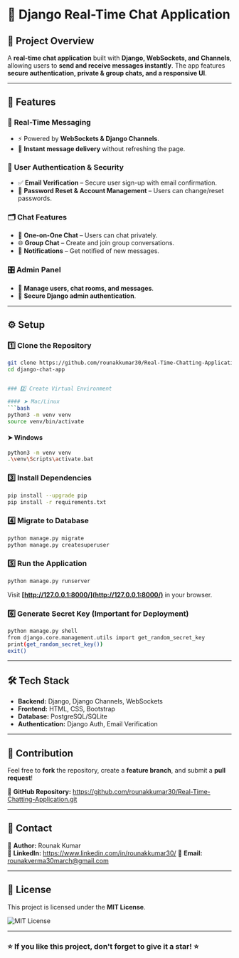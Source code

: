 
# 💬 Django Real-Time Chat Application  

## 📌 Project Overview  
A **real-time chat application** built with **Django, WebSockets, and Channels**, allowing users to **send and receive messages instantly**. The app features **secure authentication, private & group chats, and a responsive UI**.  

---

## 🚀 Features  

### 🔹 **Real-Time Messaging**  
- ⚡ Powered by **WebSockets & Django Channels**.  
- 📩 **Instant message delivery** without refreshing the page.  

### 🔐 **User Authentication & Security**  
- ✅ **Email Verification** – Secure user sign-up with email confirmation.  
- 🔑 **Password Reset & Account Management** – Users can change/reset passwords.  

### 🗂 **Chat Features**  
- 👫 **One-on-One Chat** – Users can chat privately.  
- 🌐 **Group Chat** – Create and join group conversations.  
- 🔔 **Notifications** – Get notified of new messages.  

### 🎛 **Admin Panel**  
- 🔧 **Manage users, chat rooms, and messages**.  
- 🔑 **Secure Django admin authentication**.  

---

## ⚙️ Setup  

### 1️⃣ Clone the Repository  
```bash
git clone https://github.com/rounakkumar30/Real-Time-Chatting-Application.git
cd django-chat-app


### 2️⃣ Create Virtual Environment  

#### ➤ Mac/Linux  
```bash
python3 -m venv venv
source venv/bin/activate
```

#### ➤ Windows  
```bash
python3 -m venv venv
.\venv\Scripts\activate.bat
```

### 3️⃣ Install Dependencies  
```bash
pip install --upgrade pip
pip install -r requirements.txt
```

### 4️⃣ Migrate to Database  
```bash
python manage.py migrate
python manage.py createsuperuser
```

### 5️⃣ Run the Application  
```bash
python manage.py runserver
```
Visit **[http://127.0.0.1:8000/](http://127.0.0.1:8000/)** in your browser.  

### 6️⃣ Generate Secret Key (**Important for Deployment**)  
```bash
python manage.py shell
from django.core.management.utils import get_random_secret_key
print(get_random_secret_key())
exit()
```

---

## 🛠 Tech Stack  
- **Backend:** Django, Django Channels, WebSockets  
- **Frontend:** HTML, CSS, Bootstrap  
- **Database:** PostgreSQL/SQLite  
- **Authentication:** Django Auth, Email Verification  

---

## 🤝 Contribution  
Feel free to **fork** the repository, create a **feature branch**, and submit a **pull request**!  

📌 **GitHub Repository:** https://github.com/rounakkumar30/Real-Time-Chatting-Application.git

---

## 📩 Contact  
🔹 **Author:** Rounak Kumar  
🔹 **LinkedIn:** https://www.linkedin.com/in/rounakkumar30/ 
🔹 **Email:** rounakverma30march@gmail.com

---
## 📜 License

This project is licensed under the **MIT License**. 

![MIT License](https://img.shields.io/badge/License-MIT-green.svg)

---

### ⭐ **If you like this project, don't forget to give it a star!** ⭐  


